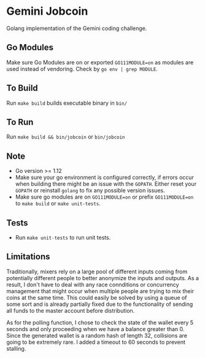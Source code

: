 # Gemini Jobcoin

Golang implementation of the Gemini coding challenge.

## Go Modules
Make sure Go Modules are on or exported `GO111MODULE=on` as modules are used instead of vendoring. Check by `go env | grep MODULE`.

## To Build
Run `make build` builds executable binary in `bin/`

## To Run
Run `make build && bin/jobcoin` or `bin/jobcoin`

## Note
- Go version >= 1.12
- Make sure your go environment is configured correctly, if errors occur when building there might be an issue with the `GOPATH`. Either reset your `GOPATH` or reinstall `golang` to fix any possible version issues.
- Make sure go modules are on `GO111MODULE=on` or prefix `GO111MODULE=on` to `make build` or `make unit-tests`.

## Tests
- Run `make unit-tests` to run unit tests.

## Limitations
Traditionally, mixers rely on a large pool of different inputs coming from potentially different people to better anonymize the inputs and outputs. As a result, I don't have to deal with any race connditions or concurrency management that might occur when multiple people are trying to mix their coins at the same time. This could easily be solved by using a queue of some sort and is already partially fixed due to the functionality of sending all funds to the master account before distribution.

As for the polling function, I chose to check the state of the wallet every 5 seconds and only proceeding when we have a balance greater than 0. Since the generated wallet is a random hash of length 32, collisions are going to be extremely rare. I added a timeout to 60 seconds to prevent stalling.
